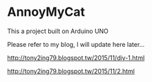# AnnoyMyCat
This a project built on Arduino UNO 

Please refer to my blog,
I will update here later...

http://tony2ing79.blogspot.tw/2015/11/diy-1.html

http://tony2ing79.blogspot.tw/2015/11/2.html
